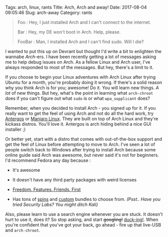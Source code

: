 Tags: arch, linux, rants
Title: Arch, Arch and away!
Date: 2017-08-04 09:05:46
Slug: arch-away
Category: rants

> Foo : Hey, I just installed Arch and I can't connect to the internet.
> 
> 
> 
> Bar : Hey, my DE won't boot in Arch. Help, please.
> 
> 
> 
> FooBar : Man, I installed Arch and I can't find sudo. Will I die?
> 
>



I wanted to put this up on Devrant but thought I'd write a bit to enlighten the wannabe _Arch_-ers. I have been recently getting a lot of messages asking me to help debug issues on Arch. As a fellow Linux and Arch user, I've always responded to most of the messages. But hey, there's a limit to it.



If you choose to begin your Linux adventures with Arch Linux after trying Ubuntu for a month, you're probably doing it wrong. If there's a solid reason why you think Arch is for you; awesome! Do it. You will learn new things. _A lot_ of new things. But hey, what's the point in learning what `arch-chroot` does if you can't figure out what `sudo` is or what `wpa_supplicant` does?



Remember, when you decided to install Arch - you signed up for it. If you really want to get the feel of using Arch and not do all the hard work, try [Antergos](https://antergos.com/) or [Manjaro Linux](https://manjaro.github.io/). They are built on top of Arch Linux and they're kickass distros. You'll love it. Antergos is arch hiding behind a nice GUI installer ;)



Or better yet, start with a distro that comes with out-of-the-box support and get the feel of Linux before attempting to move to Arch. I've seen a lot of people switch back to Windows after trying to install Arch because some online guide said Arch was awesome, but never said it's not for beginners. I'd recommend Fedora any day because :



*   It's awesome

*   It doesn't have any third party packages with weird licenses

*   [Freedom. Features. Friends. First](https://fedoraproject.org/wiki/Foundations)

*   Has tons of [spins](http://spins.fedoraproject.org/) and [custom](https://labs.fedoraproject.org/) bundles to choose from. _(Psst.. Have you tried Security Labs? You might ditch Kali)_



Also, please learn to use a search engine whenever you are stuck. It doesn't hurt to use it, does it? So stop asking, and start ~~googling!~~ [duck-ing!](https://donttrack.us/). When you're confident that you've got your back, go ahead - fire up that live-USB and `arch-chroot`.
